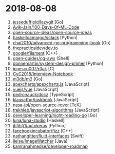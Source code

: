 # 2018-08-08

1. [jesseduffield/lazygit](https://github.com/jesseduffield/lazygit "simple terminal UI for git commands") [Go]
2. [Avik-Jain/100-Days-Of-ML-Code](https://github.com/Avik-Jain/100-Days-Of-ML-Code "100 Days of ML Coding") 
3. [open-source-ideas/open-source-ideas](https://github.com/open-source-ideas/open-source-ideas "💡Ever had a cool idea to an Open Source project but didn't have the time to implement yourself? Let someone else give it a try!") 
4. [haskellcamargo/sclack](https://github.com/haskellcamargo/sclack "The best CLI client for Slack, because everything is terrible!") [Python]
5. [chai2010/advanced-go-programming-book](https://github.com/chai2010/advanced-go-programming-book "📚 《Go语言高级编程》开源图书，涵盖CGO、Go汇编语言、RPC实现、Protobuf插件实现、Web框架实现、分布式系统等高阶主题") [Go]
6. [thepracticaldev/dev.to](https://github.com/thepracticaldev/dev.to "Where programmers share ideas and help each other grow") 
7. [google/filament](https://github.com/google/filament "Filament is a physically based rendering engine for Android, Windows, Linux and macOS") [C++]
8. [open-guides/og-aws](https://github.com/open-guides/og-aws "📙 Amazon Web Services — a practical guide") [Shell]
9. [donnemartin/system-design-primer](https://github.com/donnemartin/system-design-primer "Learn how to design large-scale systems. Prep for the system design interview. Includes Anki flashcards.") [Python]
10. [ionescu007/r0ak](https://github.com/ionescu007/r0ak "r0ak (roak) is the Ring 0 Army Knife -- A Command Line Utility To Read/Write/Execute Ring Zero on for Windows 10 Systems") [C]
11. [CyC2018/Interview-Notebook](https://github.com/CyC2018/Interview-Notebook "💡 准备秋招学习笔记") 
12. [m3db/m3](https://github.com/m3db/m3 "M3 monorepo - Distributed TSDB and Query Engine, Prometheus Sidecar, Metrics Platform") [Go]
13. [apexcharts/apexcharts.js](https://github.com/apexcharts/apexcharts.js "📊 Interactive and Modern SVG Charts") [JavaScript]
14. [vuejs/vue](https://github.com/vuejs/vue "🖖 A progressive, incrementally-adoptable JavaScript framework for building UI on the web.") [JavaScript]
15. [pedronauck/docz](https://github.com/pedronauck/docz "✍🏻It has never been so easy to document your things!") [TypeScript]
16. [klauscfhq/taskbook](https://github.com/klauscfhq/taskbook "📓 Tasks, boards & notes for the command-line habitat") [JavaScript]
17. [nasa-jpl/open-source-rover](https://github.com/nasa-jpl/open-source-rover "A build-it-yourself, 6-wheel rover based on the rovers on Mars!") [TeX]
18. [trekhleb/javascript-algorithms](https://github.com/trekhleb/javascript-algorithms "Algorithms and data structures implemented in JavaScript with explanations and links to further readings") [JavaScript]
19. [developer-learning/night-reading-go](https://github.com/developer-learning/night-reading-go "Go 夜读 > Night Reading Go - Go source reading and offline technical discussion every Thursday night.") [Go]
20. [luna/luna-studio](https://github.com/luna/luna-studio "") [Haskell]
21. [jhfjhfj1/autokeras](https://github.com/jhfjhfj1/autokeras "This is an automated machine learning (AutoML) package.") [Python]
22. [facebookincubator/fizz](https://github.com/facebookincubator/fizz "C++14 implementation of the TLS-1.3 standard") [C++]
23. [nathangitter/fluid-interfaces](https://github.com/nathangitter/fluid-interfaces "Natural gestures and animations inspired by Apple's WWDC18 talk Designing Fluid Interfaces") [Swift]
24. [iielse/ImageWatcher](https://github.com/iielse/ImageWatcher "高仿微信可拖拽返回") [Java]
25. [kamranahmedse/developer-roadmap](https://github.com/kamranahmedse/developer-roadmap "Roadmap to becoming a web developer in 2018") 
